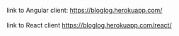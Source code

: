 link to Angular client: https://bloglog.herokuapp.com/
<br/><br/>
link to React client https://bloglog.herokuapp.com/react/